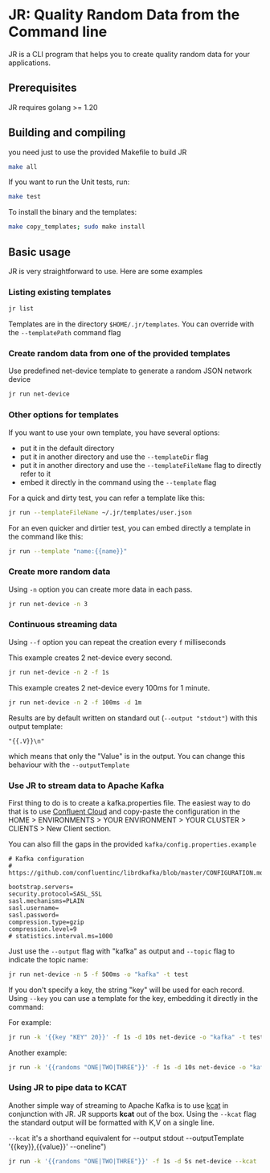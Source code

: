 # JR: Quality Random Data from the Command line

JR is a CLI program that helps you to create quality random data for your applications.

## Prerequisites

JR requires golang >= 1.20


## Building and compiling

you need just to use the provided Makefile to build JR

```bash
make all
```

If you want to run the Unit tests, run:

```bash
make test
```

To install the binary and the templates:
```bash
make copy_templates; sudo make install
```

## Basic usage

JR is very straightforward to use. Here are some examples

### Listing existing templates
```bash
jr list
```
Templates are in the directory ```$HOME/.jr/templates```. You can override with the ```--templatePath``` command flag

### Create random data from one of the provided templates

Use predefined net-device template to generate a random JSON network device

```bash
jr run net-device
```

### Other options for templates

If you want to use your own template, you have several options:

- put it in the default directory
- put it in another directory and use the ```--templateDir``` flag
- put it in another directory and use the ```--templateFileName``` flag to directly refer to it
- embed it directly in the command using the ```--template``` flag

For a quick and dirty test, you can refer a template like this:

```bash 
jr run --templateFileName ~/.jr/templates/user.json
```

For an even quicker and dirtier test, you can embed directly a template in the command like this:

```bash
jr run --template "name:{{name}}"
```

### Create more random data 

Using ``` -n ``` option you can create more data in each pass.

```bash
jr run net-device -n 3
```
### Continuous streaming data

Using ``` --f ``` option you can repeat the creation every ```f``` milliseconds

This example creates 2 net-device every second.
```bash
jr run net-device -n 2 -f 1s 
```

This example creates 2 net-device every 100ms for 1 minute.
```bash
jr run net-device -n 2 -f 100ms -d 1m 
```

Results are by default written on standard out (```--output "stdout"```) with this output template:

```
"{{.V}}\n"
```

which means that only the "Value" is in the output. You can change this behaviour with the ```--outputTemplate```

### Use JR to stream data to Apache Kafka

First thing to do is to create a kafka.properties file. The easiest way to do that is to use [Confluent Cloud]("https://confluent.cloud/") and copy-paste 
the configuration in the HOME > ENVIRONMENTS > YOUR ENVIRONMENT > YOUR CLUSTER > CLIENTS > New Client section.

You can also fill the gaps in the provided ```kafka/config.properties.example```

```properties
# Kafka configuration
# https://github.com/confluentinc/librdkafka/blob/master/CONFIGURATION.md

bootstrap.servers=
security.protocol=SASL_SSL
sasl.mechanisms=PLAIN
sasl.username=
sasl.password=
compression.type=gzip
compression.level=9
# statistics.interval.ms=1000
```

Just use the ```--output``` flag with "kafka" as output and ```--topic``` flag to indicate the topic name:

```bash
jr run net-device -n 5 -f 500ms -o "kafka" -t test
```

If you don't specify a key, the string "key" will be used for each record. 
Using ```--key``` you can use a template for the key, embedding it directly in the command:

For example:
```bash
jr run -k '{{key "KEY" 20}}' -f 1s -d 10s net-device -o "kafka" -t test
```
Another example:
```bash 
jr run -k '{{randoms "ONE|TWO|THREE"}}' -f 1s -d 10s net-device -o "kafka" -t test
```

### Using JR to pipe data to **KCAT**

Another simple way of streaming to Apache Kafka is to use [kcat](https://github.com/edenhill/kcat) in conjunction with JR. 
JR supports **kcat** out of the box. Using the ```--kcat``` flag the standard output will be formatted with K,V on a single line.

```--kcat``` it's a shorthand equivalent for --output stdout --outputTemplate '{{key}},{{value}}' --oneline")


```bash
jr run -k '{{randoms "ONE|TWO|THREE"}}' -f 1s -d 5s net-device --kcat | kcat -F kafka/config.properties -K , -P -t test
```
